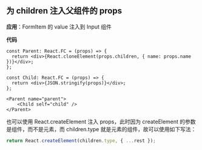 ## 为 children 注入父组件的 props

**应用**：FormItem 的 value 注入到 Input 组件

**代码**

```JSX
const Parent: React.FC = (props) => {
  return <div>{React.cloneElement(props.children, { name: props.name })}</div>;
};

const Child: React.FC = (props) => {
  return <div>{JSON.stringify(props)}</div>;
};

<Parent name="parent">
    <Child self="child" />
</Parent>
```

也可以使用 React.createElement 注入 props，此时因为 createElement 的参数是组件，而不是元素，而 children.type 就是元素的组件，故可以使用如下写法：

```JavaScript
return React.createElement(children.type, { ...rest });
```
